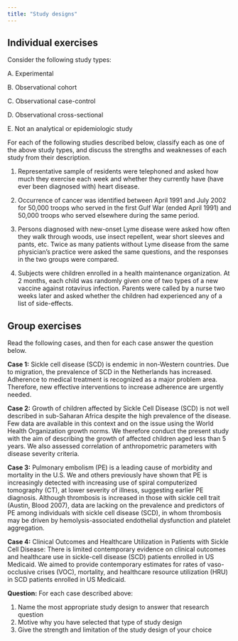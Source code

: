 ```yaml
---
title: "Study designs"
---
```


## Individual exercises
Consider the following study types:

A. Experimental

B. Observational cohort

C. Observational case-control

D. Observational cross-sectional

E. Not an analytical or epidemiologic study

For each of the following studies described below, classify each as one of the above study types, and discuss the strengths and weaknesses of each study from their description. 

1. Representative sample of residents were telephoned and asked how much they exercise each week and whether they currently have (have ever been diagnosed with) heart disease.

2. Occurrence of cancer was identified between April 1991 and July 2002 for 50,000 troops who served in the first Gulf War (ended April 1991) and 50,000 troops who served elsewhere during the same period.

3. Persons diagnosed with new-onset Lyme disease were asked how often they walk through woods, use insect repellent, wear short sleeves and pants, etc. Twice as many patients without Lyme disease from the same physician’s practice were asked the same questions, and the responses in the two groups were compared.

4. Subjects were children enrolled in a health maintenance organization. At 2 months, each child was randomly given one of two types of a new vaccine against rotavirus infection. Parents were called by a nurse two weeks later and asked whether the children had experienced any of a list of side-effects.

## Group exercises

Read the following cases, and then for each case answer the question below. 

**Case 1:** Sickle cell disease (SCD) is endemic in non-Western countries. Due to migration, the prevalence of SCD in the Netherlands has increased. Adherence to medical treatment is recognized as a major problem area. Therefore, new effective interventions to increase adherence are urgently needed.

**Case 2:** Growth of children affected by Sickle Cell Disease (SCD) is not well described in sub-Saharan Africa despite the high prevalence of the disease. Few data are available in this context and on the issue using the World Health Organization growth norms. We therefore conduct the present study with the aim of describing the growth of affected children aged less than 5 years. We also assessed correlation of anthropometric parameters with disease severity criteria.

**Case 3:** Pulmonary embolism (PE) is a leading cause of morbidity and mortality in the U.S. We and others previously have shown that PE is increasingly detected with increasing use of spiral computerized tomography (CT), at lower severity of illness, suggesting earlier PE diagnosis. Although thrombosis is increased in those with sickle cell trait (Austin, Blood 2007), data are lacking on the prevalence and predictors of PE among individuals with sickle cell disease (SCD), in whom thrombosis may be driven by hemolysis-associated endothelial dysfunction and platelet aggregation.

**Case 4:** Clinical Outcomes and Healthcare Utilization in Patients with Sickle Cell Disease: There is limited contemporary evidence on clinical outcomes and healthcare use in sickle-cell disease (SCD) patients enrolled in US Medicaid. We aimed to provide contemporary estimates for rates of vaso-occlusive crises (VOC), mortality, and healthcare resource utilization (HRU) in SCD patients enrolled in US Medicaid.

**Question:** For each case described above:

1. Name the most appropriate study design to answer that research question
1. Motive why you have selected that type of study design
1. Give the strength and limitation of the study design of your choice
